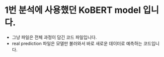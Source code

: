 # 1번 분석에 사용했던 KoBERT model 입니다.
 - 그냥 파일은 전체 과정이 담긴 코드 파일입니다.
 - real prediction 파일은 모델만 불러와서 바로 새로운 데이터로 예측하는 코드입니다.
